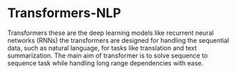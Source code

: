 # Transformers-NLP

Transformers these are the deep learning models like recurrent neural networks (RNNs) the transformers are designed for handling the sequential data, such as natural language,
for tasks like translation and text summarization. The main aim of transformer is to solve sequence to sequence task while handling long range dependencies with ease.
